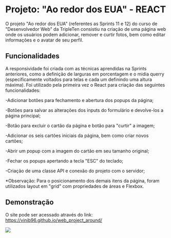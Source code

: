
# Projeto: "Ao redor dos EUA" - REACT 

O projeto "Ao redor dos EUA" (referentes as Sprints 11 e 12) do curso de "Desenvolvedor Web" da TripleTen consistiu na criação de uma página web onde os usuários podem adicionar, remover e curtir fotos, bem como editar informações e o avatar de seu perfil. 

## Funcionalidades

A responsividade foi criada com as técnicas aprendidas na Sprints anteriores, como a definição de larguras em porcentagem e o midia querry (especificamente voltados para telas e cada um definindo uma altura máxima). Foi utilizado pela primeira vez o React para criação das seguintes funcionalidades: 

-Adicionar botões para fechamento e abertura dos popups da página;

-Botões para salvar as alterações dos inputs do formulário e devolve-los a página principal;

-Botão para excluir o cartão da página e botão para "curtir" a imagem;

-Adicionar os seis cartões iniciais da página, bem como criar novos cartões;

-Abrir um popup com a imagem do cartão em seu tamanho original;

-Fechar os popups apertando a tecla "ESC" do teclado;

-Criação de uma classe API e conexão do projeto com o servidor;

*Observação: Para o posicionamento dos demais itens da página, foram utilizados layout em "grid" com propriedades de áreas e Flexbox.

## Demonstração

O site pode ser acessado através do link: https://vinib96.github.io/web_project_around/



 <img src="https://nexax.in/wp-content/uploads/2020/11/giphy.gif" />
